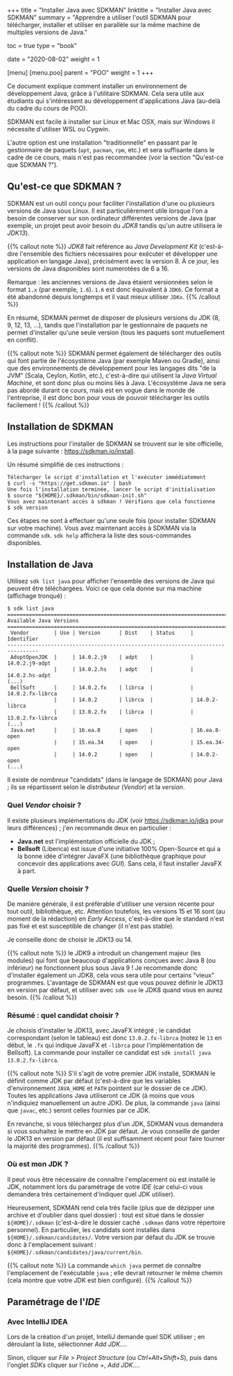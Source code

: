 +++
title = "Installer Java avec SDKMAN"
linktitle = "Installer Java avec SDKMAN"
summary = "Apprendre a utiliser l'outil SDKMAN pour télécharger, installer et utiliser en parallèle sur la même machine de multiples versions de Java."

toc = true
type = "book"

date = "2020-08-02"
weight = 1

[menu]
  [menu.poo]
    parent = "POO"
    weight = 1
+++

Ce document explique comment installer un environnement de développement Java, grâce à l'utilitaire SDKMAN.
Cela sera utile aux étudiants qui s'intéressent au développement d'applications Java (au-delà du cadre du cours de POO).

SDKMAN est facile à installer sur Linux et Mac OSX, mais sur Windows il nécessite d'utiliser WSL ou Cygwin.

L'autre option est une installation "traditionnelle" en passant par le gestionnaire de paquets 
(`apt`, `pacman`, `rpm`, etc.) et sera suffisante dans le cadre de ce cours, mais n'est pas recommandée 
(voir la section "Qu'est-ce que SDKMAN ?").

## Qu'est-ce que SDKMAN ?

SDKMAN est un outil conçu pour faciliter l'installation d'une ou plusieurs versions de Java sous Linux. Il est 
particulièrement utile lorsque l'on a besoin de conserver sur son ordinateur différentes versions de Java (par exemple,
un projet peut avoir besoin du *JDK8* tandis qu'un autre utilisera le *JDK13*).

{{% callout note %}}
*JDK8* fait référence au *Java Development Kit* (c'est-à-dire l'ensemble des fichiers nécessaires pour exécuter et 
développer une application en langage Java), précisément avec la version 8. À ce jour, les versions de Java disponibles 
sont numerotées de 6 a 16. 

Remarque : les anciennes versions de Java étaient versionnées selon le format `1.x` (par exemple, `1.6`). 
`1.6` est donc équivalent à `JDK6`. Ce format a été abandonné depuis longtemps et il vaut mieux utiliser `JDKx`.
{{% /callout %}}

En résumé, SDKMAN permet de disposer de plusieurs versions du JDK (8, 9, 12, 13, ...), tandis que l'installation par
le gestionnaire de paquets ne permet d'installer qu'une seule version (tous les paquets sont mutuellement en conflit).

{{% callout note %}}
SDKMAN permet également de télécharger des outils qui font partie de l'écosystème Java (par exemple Maven ou Gradle),
ainsi que des environnements de développement pour les langages dits "de la JVM" (Scala, Ceylon, Kotlin, etc.), 
c'est-à-dire qui utilisent la *Java Virtual Machine*, et sont donc plus ou moins liés à Java.
L'écosystème Java ne sera pas abordé durant ce cours, mais est en vogue dans le monde de l'entreprise, il est donc
bon pour vous de pouvoir télécharger les outils facilement !
{{% /callout %}}

## Installation de SDKMAN

Les instructions pour l'installer de SDKMAN se trouvent sur le site officielle, à la page suivante : 
https://sdkman.io/install.

Un résumé simplifié de ces instructions :

```shell
Télécharger le script d'installation et l'exécuter immédiatement
$ curl -s "https://get.sdkman.io" | bash
Une fois l'installation terminée, lancer le script d'initialisation
$ source "${HOME}/.sdkman/bin/sdkman-init.sh"
Vous avez maintenant accès à sdkman ! Vérifions que cela fonctionne
$ sdk version
```

Ces étapes ne sont à effectuer qu'une seule fois (pour installer SDKMAN sur votre machine). Vous avez maintenant
accès à SDKMAN via la commande `sdk`. `sdk help` affichera la liste des sous-commandes disponibles.

## Installation de Java

Utilisez `sdk list java` pour afficher l'ensemble des versions de Java qui peuvent être téléchargées.
Voici ce que cela donne sur ma machine (affichage tronqué) :
```shell
$ sdk list java
================================================================================
Available Java Versions
================================================================================
 Vendor        | Use | Version      | Dist    | Status     | Identifier
--------------------------------------------------------------------------------
 AdoptOpenJDK  |     | 14.0.2.j9    | adpt    |            | 14.0.2.j9-adpt
               |     | 14.0.2.hs    | adpt    |            | 14.0.2.hs-adpt
(...)
 BellSoft      |     | 14.0.2.fx    | librca  |            | 14.0.2.fx-librca
               |     | 14.0.2       | librca  |            | 14.0.2-librca
               |     | 13.0.2.fx    | librca  |            | 13.0.2.fx-librca
(...)
 Java.net      |     | 16.ea.8      | open    |            | 16.ea.8-open
               |     | 15.ea.34     | open    |            | 15.ea.34-open
               |     | 14.0.2       | open    |            | 14.0.2-open
(...)
```

Il existe de *nombreux* "candidats" (dans le langage de SDKMAN) pour Java ; ils se répartissent selon le *distributeur*
(*Vendor*) et la *version*.

### Quel *Vendor* choisir ?

Il existe plusieurs implémentations du JDK (voir https://sdkman.io/jdks pour leurs différences) ; j'en recommande
deux en particulier :
* **Java.net** est l'implémentation officielle du JDK ;
* **Bellsoft** (Liberica) est issue d'une initiative 100% Open-Source et qui a la bonne idée d'intégrer JavaFX (une
bibliothèque graphique pour concevoir des applications avec *GUI*). Sans cela, il faut installer JavaFX à part.

### Quelle *Version* choisir ?

De manière générale, il est préférable d'utiliser une version récente pour tout outil, bibliothèque, etc.
Attention toutefois, les versions 15 et 16 sont (au moment de la rédaction) en *Early Access*, c'est-à-dire que le
standard n'est pas fixé et est susceptible de changer (il n'est pas stable).

Je conseille donc de choisir le JDK13 ou 14.

{{% callout note %}}
le JDK9 a introduit un changement majeur (les modules) qui font que beaucoup d'applications conçues avec Java 8 
(ou inférieur) ne fonctionnent plus sous Java 9 ! Je recommande donc d'installer également un JDK8, cela vous sera
utile pour certains "vieux" programmes. L'avantage de SDKMAN est que vous pouvez définir le JDK13 en version par
défaut, et utiliser avec `sdk use` le JDK8 quand vous en aurez besoin.
{{% /callout %}}

### Résumé : quel candidat choisir ?

Je choisis d'installer le JDK13, avec JavaFX intégré ; le candidat correspondant (selon le tableau) est donc 
`13.0.2.fx-librca` (notez le `13` en début, le `.fx` qui indique JavaFX et `-librca` pour l'implémentation de Bellsoft).
La commande pour installer ce candidat est `sdk install java 13.0.2.fx-librca`.

{{% callout note %}}
S'il s'agit de votre premier JDK installé, SDKMAN le définit comme JDK par défaut (c'est-à-dire que les variables
d'environnement `JAVA_HOME` et `PATH` pointent sur le dossier de ce JDK). Toutes les applications Java utiliseront 
ce JDK (à moins que vous n'indiquiez manuellement un autre JDK). De plus, la commande `java` (ainsi que `javac`, etc.) 
seront celles fournies par ce JDK.

En revanche, si vous téléchargez plus d'un JDK, SDKMAN vous demandera si vous souhaitez le mettre en JDK par défaut. Je
vous conseille de garder le JDK13 en version par défaut (il est suffisamment récent pour faire tourner la majorité
des programmes).
{{% /callout %}}

### Où est mon JDK ?

Il peut vous être nécessaire de connaître l'emplacement où est installé le JDK, notamment lors du paramétrage de votre
*IDE* (car celui-ci vous demandera très certainement d'indiquer quel JDK utiliser).

Heureusement, SDKMAN rend cela très facile (plus que de dézipper une archive et d'oublier dans quel dossier) : tout
est situé dans le dossier `${HOME}/.sdkman` (c'est-à-dire le dossier caché `.sdkman` dans votre répertoire personnel).
En particulier, les candidats sont installés dans `${HOME}/.sdkman/candidates/`. Votre version par défaut du JDK se
trouve donc à l'emplacement suivant : `${HOME}/.sdkman/candidates/java/current/bin`.

{{% callout note %}}
La commande `which java` permet de connaître l'emplacement de l'exécutable `java` ; elle devrait retourner le même
chemin (cela montre que votre JDK est bien configuré).
{{% /callout %}}

## Paramétrage de l'*IDE*

### Avec IntelliJ IDEA

Lors de la création d'un projet, IntelliJ demande quel SDK utiliser ; en déroulant la liste, sélectionner *Add JDK...*.

Sinon, cliquer sur *File* > *Project Structure* (ou *Ctrl+Alt+Shift+S*), puis dans l'onglet *SDKs* cliquer sur 
l'icône *+*, *Add JDK...*.

